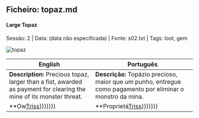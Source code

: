 ﻿## Ficheiro: topaz.md

#### Large Topaz

Sessão: 2 | Data: (data não especificada) | Fonte: s02.txt | Tags: loot, gem

![topaz](assets/loot/topaz.webp)

| English                                                                                                              | Português                                                                                                    |
| -------------------------------------------------------------------------------------------------------------------- | ------------------------------------------------------------------------------------------------------------ |
| **Description:** Precious topaz, larger than a fist, awarded as payment for clearing the mine of its monster threat. | **Descrição:** Topázio precioso, maior que um punho, entregue como pagamento por eliminar o monstro da mina. |
| **Ow[Triss](docs/dm/-/pc/pc_triss_merrill.md))))))))                                                                              | **Proprietá[Triss](docs/dm/-/pc/pc_triss_merrill.md))))))))                                                               |



















